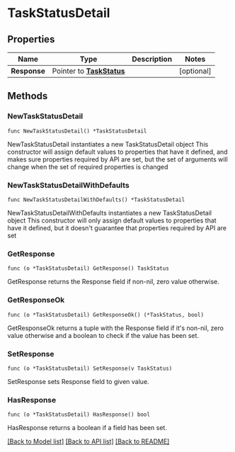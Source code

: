 # TaskStatusDetail

## Properties

Name | Type | Description | Notes
------------ | ------------- | ------------- | -------------
**Response** | Pointer to [**TaskStatus**](TaskStatus.md) |  | [optional] 

## Methods

### NewTaskStatusDetail

`func NewTaskStatusDetail() *TaskStatusDetail`

NewTaskStatusDetail instantiates a new TaskStatusDetail object
This constructor will assign default values to properties that have it defined,
and makes sure properties required by API are set, but the set of arguments
will change when the set of required properties is changed

### NewTaskStatusDetailWithDefaults

`func NewTaskStatusDetailWithDefaults() *TaskStatusDetail`

NewTaskStatusDetailWithDefaults instantiates a new TaskStatusDetail object
This constructor will only assign default values to properties that have it defined,
but it doesn't guarantee that properties required by API are set

### GetResponse

`func (o *TaskStatusDetail) GetResponse() TaskStatus`

GetResponse returns the Response field if non-nil, zero value otherwise.

### GetResponseOk

`func (o *TaskStatusDetail) GetResponseOk() (*TaskStatus, bool)`

GetResponseOk returns a tuple with the Response field if it's non-nil, zero value otherwise
and a boolean to check if the value has been set.

### SetResponse

`func (o *TaskStatusDetail) SetResponse(v TaskStatus)`

SetResponse sets Response field to given value.

### HasResponse

`func (o *TaskStatusDetail) HasResponse() bool`

HasResponse returns a boolean if a field has been set.


[[Back to Model list]](../README.md#documentation-for-models) [[Back to API list]](../README.md#documentation-for-api-endpoints) [[Back to README]](../README.md)


